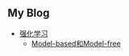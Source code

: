 ## My Blog



* [强化学习](./reinforcement/content.md)
  * [Model-based和Model-free](./reinforcement/model_base_free.md)
